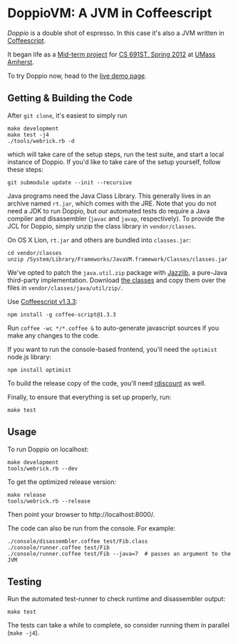 DoppioVM: A JVM in Coffeescript
=================================

_Doppio_ is a double shot of espresso.
In this case it's also a JVM written in [Coffeescript](http://coffeescript.org/).

It began life as a [Mid-term project](http://plasma.cs.umass.edu/emery/grad-systems-project-1) 
for [CS 691ST, Spring 2012](http://plasma.cs.umass.edu/emery/grad-systems)
at [UMass Amherst](http://www.cs.umass.edu/).

To try Doppio now, head to the [live demo page](http://int3.github.com/doppio/).


Getting & Building the Code
---------------------------

After `git clone`, it's easiest to simply run

    make development
    make test -j4
    ./tools/webrick.rb -d

which will take care of the setup steps, run the test suite, and
start a local instance of Doppio.
If you'd like to take care of the setup yourself, follow these steps:

    git submodule update --init --recursive

Java programs need the Java Class Library. This generally lives in
an archive named `rt.jar`, which comes with the JRE. Note that you
do not need a JDK to run Doppio, but our automated tests do require
a Java compiler and disassembler (`javac` and `javap`, respectively).
To provide the JCL for Doppio, simply unzip the class library in
`vendor/classes`.

On OS X Lion, `rt.jar` and others are bundled into `classes.jar`:

    cd vendor/classes
    unzip /System/Library/Frameworks/JavaVM.framework/Classes/classes.jar

We've opted to patch the `java.util.zip` package with [Jazzlib](http://jazzlib.sourceforge.net/),
a pure-Java third-party implementation.
Download [the classes][jazzlib] and copy them over the files in
`vendor/classes/java/util/zip/`.

Use [Coffeescript v1.3.3][coffee]:

    npm install -g coffee-script@1.3.3

Run `coffee -wc */*.coffee &` to auto-generate javascript sources if you make any changes to the code.

If you want to run the console-based frontend, you'll need the `optimist` node.js library:

    npm install optimist
   
To build the release copy of the code, you'll need [rdiscount][rdisc] as well.

Finally, to ensure that everything is set up properly, run:

    make test

[coffee]: http://coffeescript.org/
[rdisc]: https://github.com/rtomayko/rdiscount
[jazzlib]: http://sourceforge.net/projects/jazzlib/files/jazzlib/0.07/jazzlib-binary-0.07-juz.zip/download

Usage
-----

To run Doppio on localhost:

    make development
    tools/webrick.rb --dev

To get the optimized release version:

    make release
    tools/webrick.rb --release

Then point your browser to http://localhost:8000/.

The code can also be run from the console. For example:

    ./console/disassembler.coffee test/Fib.class
    ./console/runner.coffee test/Fib
    ./console/runner.coffee test/Fib --java=7  # passes an argument to the JVM

Testing
-------

Run the automated test-runner to check runtime and disassembler output:

    make test

The tests can take a while to complete, so consider running them in parallel (`make -j4`).
